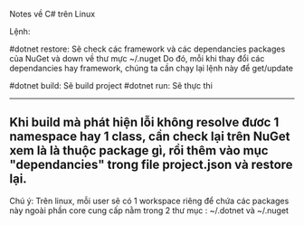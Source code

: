 Notes về C# trên Linux

Lệnh:

#dotnet restore: Sẽ check các framework và các dependancies packages của NuGet và down về thư mực ~/.nuget
Do đó, mỗi khi thay đổi các dependancies hay framework, chúng ta cần chạy lại lệnh này để get/update

#dotnet build: Sẽ build project
#dotnet run: Sẽ thực thi

-------------------------------------------------------------------------------------------------------
Khi build mà phát hiện lỗi không resolve đươc 1 namespace hay 1 class, cần check lại trên NuGet xem là
là thuộc package gì, rồi thêm vào mục "dependancies" trong file project.json và restore lại.
-------------------------------------------------------------------------------------------------------
Chú ý: Trên linux, mỗi user sẽ có 1 workspace riêng để chứa các packages này ngoài phần core cung cấp
nằm trong 2 thư mục : ~/.dotnet và ~/.nuget